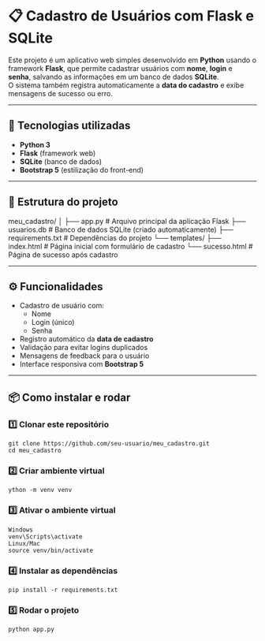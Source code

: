 # 📋 Cadastro de Usuários com Flask e SQLite

Este projeto é um aplicativo web simples desenvolvido em **Python** usando o framework **Flask**, que permite cadastrar usuários com **nome**, **login** e **senha**, salvando as informações em um banco de dados **SQLite**.  
O sistema também registra automaticamente a **data do cadastro** e exibe mensagens de sucesso ou erro.

---

## 🚀 Tecnologias utilizadas
- **Python 3**
- **Flask** (framework web)
- **SQLite** (banco de dados)
- **Bootstrap 5** (estilização do front-end)

---

## 📂 Estrutura do projeto
meu_cadastro/
│
├── app.py # Arquivo principal da aplicação Flask
├── usuarios.db # Banco de dados SQLite (criado automaticamente)
├── requirements.txt # Dependências do projeto
└── templates/
├── index.html # Página inicial com formulário de cadastro
└── sucesso.html # Página de sucesso após cadastro


---

## ⚙️ Funcionalidades
- Cadastro de usuário com:
  - Nome
  - Login (único)
  - Senha
- Registro automático da **data de cadastro**
- Validação para evitar logins duplicados
- Mensagens de feedback para o usuário
- Interface responsiva com **Bootstrap 5**

---

## 📦 Como instalar e rodar
### 1️⃣ Clonar este repositório

    git clone https://github.com/seu-usuario/meu_cadastro.git
    cd meu_cadastro

### 2️⃣ Criar ambiente virtual
    ython -m venv venv

### 3️⃣ Ativar o ambiente virtual
    Windows
    venv\Scripts\activate
    Linux/Mac
    source venv/bin/activate

### 4️⃣ Instalar as dependências
    pip install -r requirements.txt

### 5️⃣ Rodar o projeto
    python app.py


